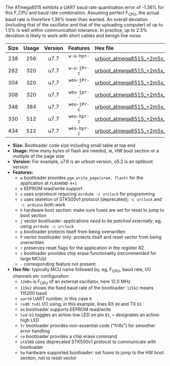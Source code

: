 The ATmega8515 exhibits a UART baud rate quantisation error of -1.36% for this F_CPU and baud rate combination. Assuming perfect F<sub>CPU</sub>, the actual baud rate is therefore 1.36% lower than wanted. An overall deviation (including that of the oscillator and that of the uploading computer) of up to 1.5% is well within communication tolerance. In practice, up to 2.5% deviation is likely to work with short cables and benign line noise.

|Size|Usage|Version|Features|Hex file|
|:-:|:-:|:-:|:-:|:--|
|238|256|u7.7|`w-u-hpr--`|[urboot_atmega8515_+2m5x_++28k8_uart0_rxd0_txd1_led+b0_fr_hw.hex](https://raw.githubusercontent.com/stefanrueger/urboot.hex/main/cores/majorcore/atmega8515/external_oscillator/fcpu_+2m5x/br_++28k8/urboot_atmega8515_+2m5x_++28k8_uart0_rxd0_txd1_led+b0_fr_hw.hex)|
|282|320|u7.7|`w-u-jPr-c`|[urboot_atmega8515_+2m5x_++28k8_uart0_rxd0_txd1_led+b0_fr_ce.hex](https://raw.githubusercontent.com/stefanrueger/urboot.hex/main/cores/majorcore/atmega8515/external_oscillator/fcpu_+2m5x/br_++28k8/urboot_atmega8515_+2m5x_++28k8_uart0_rxd0_txd1_led+b0_fr_ce.hex)|
|304|320|u7.7|`weu-jPr--`|[urboot_atmega8515_+2m5x_++28k8_uart0_rxd0_txd1_ee_led+b0.hex](https://raw.githubusercontent.com/stefanrueger/urboot.hex/main/cores/majorcore/atmega8515/external_oscillator/fcpu_+2m5x/br_++28k8/urboot_atmega8515_+2m5x_++28k8_uart0_rxd0_txd1_ee_led+b0.hex)|
|308|320|u7.7|`weu-jpr--`|[urboot_atmega8515_+2m5x_++28k8_uart0_rxd0_txd1_ee_led+b0_fr.hex](https://raw.githubusercontent.com/stefanrueger/urboot.hex/main/cores/majorcore/atmega8515/external_oscillator/fcpu_+2m5x/br_++28k8/urboot_atmega8515_+2m5x_++28k8_uart0_rxd0_txd1_ee_led+b0_fr.hex)|
|348|384|u7.7|`weu-jPr-c`|[urboot_atmega8515_+2m5x_++28k8_uart0_rxd0_txd1_ee_led+b0_fr_ce.hex](https://raw.githubusercontent.com/stefanrueger/urboot.hex/main/cores/majorcore/atmega8515/external_oscillator/fcpu_+2m5x/br_++28k8/urboot_atmega8515_+2m5x_++28k8_uart0_rxd0_txd1_ee_led+b0_fr_ce.hex)|
|330|512|u7.7|`weu-hpr-c`|[urboot_atmega8515_+2m5x_++28k8_uart0_rxd0_txd1_ee_led+b0_fr_ce_hw.hex](https://raw.githubusercontent.com/stefanrueger/urboot.hex/main/cores/majorcore/atmega8515/external_oscillator/fcpu_+2m5x/br_++28k8/urboot_atmega8515_+2m5x_++28k8_uart0_rxd0_txd1_ee_led+b0_fr_ce_hw.hex)|
|434|512|u7.7|`wes-hpr-c`|[urboot_atmega8515_+2m5x_++28k8_uart0_rxd0_txd1_ee_led+b0_fr_ce_stk500_hw.hex](https://raw.githubusercontent.com/stefanrueger/urboot.hex/main/cores/majorcore/atmega8515/external_oscillator/fcpu_+2m5x/br_++28k8/urboot_atmega8515_+2m5x_++28k8_uart0_rxd0_txd1_ee_led+b0_fr_ce_stk500_hw.hex)|

- **Size:** Bootloader code size including small table at top end
- **Usage:** How many bytes of flash are needed, ie, HW boot section or a multiple of the page size
- **Version:** For example, u7.6 is an urboot version, o5.2 is an optiboot version
- **Features:**
  + `w` bootloader provides `pgm_write_page(sram, flash)` for the application at `FLASHEND-4+1`
  + `e` EEPROM read/write support
  + `u` uses urprotocol requiring `avrdude -c urclock` for programming
  + `s` uses skeleton of STK500v1 protocol (deprecated); `-c urclock` and `-c arduino` both work
  + `h` hardware boot section: make sure fuses are set for reset to jump to boot section
  + `j` vector bootloader: applications *need to be patched externally*, eg, using `avrdude -c urclock`
  + `p` bootloader protects itself from being overwritten
  + `P` vector bootloader only: protects itself and reset vector from being overwritten
  + `r` preserves reset flags for the application in the register R2
  + `c` bootloader provides chip erase functionality (recommended for large MCUs)
  + `-` corresponding feature not present
- **Hex file:** typically MCU name followed by, eg, F<sub>CPU</sub>, baud rate, I/O channels etc configuration
  + `12m0x` is F<sub>CPU</sub> of an external oscillator, here 12.0 MHz
  + `115k2` shows the fixed baud rate of the bootloader: `115k2` means 115200 baud
  + `uart0` UART number, in this case `0`
  + `rxd0 txd1` I/O using, in this example, lines RX `D0` and TX `D1`
  + `ee` bootloader supports EEPROM read/write
  + `led-b1` toggles an active-low LED on pin `B1`, `+` designates an active-high LED
  + `fr` bootloader provides non-essential code ("frills") for smoother error handling
  + `ce` bootloader provides a chip erase command
  + `stk500` uses deprecated STK500v1 protocol to communicate with bootloader
  + `hw` hardware supported bootloader: set fuses to jump to the HW boot section, not to reset vector
